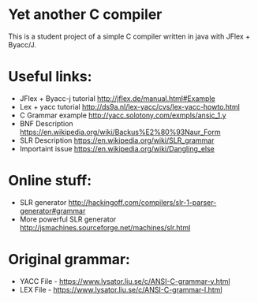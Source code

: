 # Yet another C compiler
This is a student project of a simple C compiler written in java with JFlex + Byacc/J.

# Useful links:
* JFlex + Byacc-j tutorial http://jflex.de/manual.html#Example
* Lex + yacc tutorial http://ds9a.nl/lex-yacc/cvs/lex-yacc-howto.html
* C Grammar example http://yacc.solotony.com/exmpls/ansic_1.y
* BNF Description https://en.wikipedia.org/wiki/Backus%E2%80%93Naur_Form
* SLR Description https://en.wikipedia.org/wiki/SLR_grammar
* Importaint issue https://en.wikipedia.org/wiki/Dangling_else

# Online stuff:
* SLR generator http://hackingoff.com/compilers/slr-1-parser-generator#grammar
* More powerful SLR generator http://jsmachines.sourceforge.net/machines/slr.html

# Original grammar:
* YACC File - https://www.lysator.liu.se/c/ANSI-C-grammar-y.html
* LEX File - https://www.lysator.liu.se/c/ANSI-C-grammar-l.html
